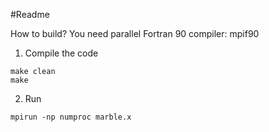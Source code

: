 #Readme

How to build? You need parallel Fortran 90 compiler: mpif90

1. Compile the code
```
make clean
make
```
2. Run
```
mpirun -np numproc marble.x
```
